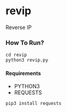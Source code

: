 # revip
Reverse IP

### How To Run?
```
cd revip
python3 revip.py
```

#### Requirements
- PYTHON3
- REQUESTS
```
pip3 install requests
```
